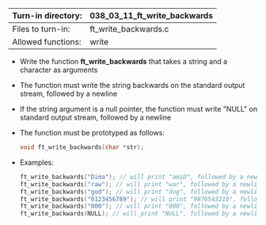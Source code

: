 Turn-in directory: | 038_03_11_ft_write_backwards|
-------------|-------------|
Files to turn-in: | ft_write_backwards.c |
Allowed functions: | write

* Write the function **ft_write_backwards** that takes a string and a character as arguments
* The function must write the string backwards on the standard output stream, followed by a newline
* If the string argument is a null pointer, the function must write "NULL" on standard output stream, followed by a newline
* The function must be prototyped as follows:
   ```C
   void ft_write_backwards(char *str);
   ```
   
* Examples:
  ``` C
  ft_write_backwards("Dima"); // will print "amiD", followed by a newline
  ft_write_backwards("raw"); // will print "war", followed by a newline
  ft_write_backwards("god"); // will print "dog", followed by a newline
  ft_write_backwards("0123456789"); // will print "9876543210", followed by a newline
  ft_write_backwards("000"); // will print "000", followed by a newline
  ft_write_backwards(NULL); // will print "NULL", followed by a newline
  ```
